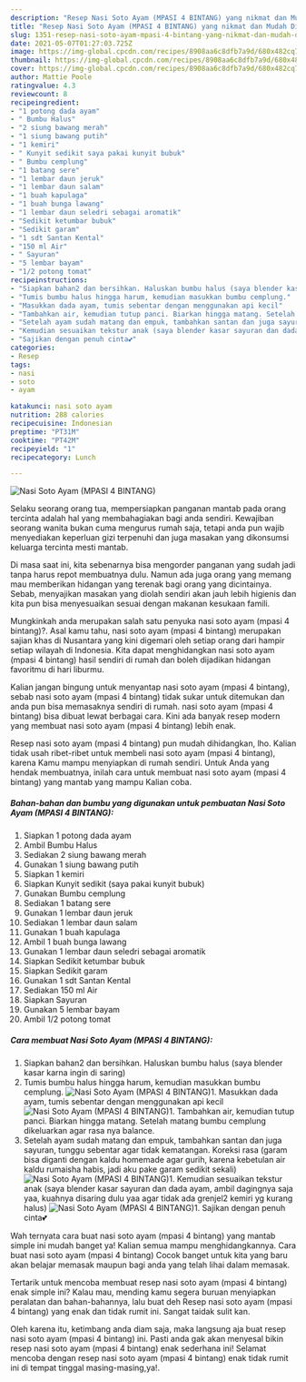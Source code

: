 ```yaml
---
description: "Resep Nasi Soto Ayam (MPASI 4 BINTANG) yang nikmat dan Mudah Dibuat"
title: "Resep Nasi Soto Ayam (MPASI 4 BINTANG) yang nikmat dan Mudah Dibuat"
slug: 1351-resep-nasi-soto-ayam-mpasi-4-bintang-yang-nikmat-dan-mudah-dibuat
date: 2021-05-07T01:27:03.725Z
image: https://img-global.cpcdn.com/recipes/8908aa6c8dfb7a9d/680x482cq70/nasi-soto-ayam-mpasi-4-bintang-foto-resep-utama.jpg
thumbnail: https://img-global.cpcdn.com/recipes/8908aa6c8dfb7a9d/680x482cq70/nasi-soto-ayam-mpasi-4-bintang-foto-resep-utama.jpg
cover: https://img-global.cpcdn.com/recipes/8908aa6c8dfb7a9d/680x482cq70/nasi-soto-ayam-mpasi-4-bintang-foto-resep-utama.jpg
author: Mattie Poole
ratingvalue: 4.3
reviewcount: 8
recipeingredient:
- "1 potong dada ayam"
- " Bumbu Halus"
- "2 siung bawang merah"
- "1 siung bawang putih"
- "1 kemiri"
- " Kunyit sedikit saya pakai kunyit bubuk"
- " Bumbu cemplung"
- "1 batang sere"
- "1 lembar daun jeruk"
- "1 lembar daun salam"
- "1 buah kapulaga"
- "1 buah bunga lawang"
- "1 lembar daun seledri sebagai aromatik"
- "Sedikit ketumbar bubuk"
- "Sedikit garam"
- "1 sdt Santan Kental"
- "150 ml Air"
- " Sayuran"
- "5 lembar bayam"
- "1/2 potong tomat"
recipeinstructions:
- "Siapkan bahan2 dan bersihkan. Haluskan bumbu halus (saya blender kasar karna ingin di saring)"
- "Tumis bumbu halus hingga harum, kemudian masukkan bumbu cemplung."
- "Masukkan dada ayam, tumis sebentar dengan menggunakan api kecil"
- "Tambahkan air, kemudian tutup panci. Biarkan hingga matang. Setelah matang bumbu cemplung dikeluarkan agar rasa nya balance."
- "Setelah ayam sudah matang dan empuk, tambahkan santan dan juga sayuran, tunggu sebentar agar tidak kematangan. Koreksi rasa (garam bisa diganti dengan kaldu homemade agar gurih, karena kebetulan air kaldu rumaisha habis, jadi aku pake garam sedikit sekali)"
- "Kemudian sesuaikan tekstur anak (saya blender kasar sayuran dan dada ayam, ambil dagingnya saja yaa, kuahnya disaring dulu yaa agar tidak ada grenjel2 kemiri yg kurang halus)"
- "Sajikan dengan penuh cinta💕"
categories:
- Resep
tags:
- nasi
- soto
- ayam

katakunci: nasi soto ayam 
nutrition: 288 calories
recipecuisine: Indonesian
preptime: "PT31M"
cooktime: "PT42M"
recipeyield: "1"
recipecategory: Lunch

---
```



![Nasi Soto Ayam (MPASI 4 BINTANG)](https://img-global.cpcdn.com/recipes/8908aa6c8dfb7a9d/680x482cq70/nasi-soto-ayam-mpasi-4-bintang-foto-resep-utama.jpg)

Selaku seorang orang tua, mempersiapkan panganan mantab pada orang tercinta adalah hal yang membahagiakan bagi anda sendiri. Kewajiban seorang  wanita bukan cuma mengurus rumah saja, tetapi anda pun wajib menyediakan keperluan gizi terpenuhi dan juga masakan yang dikonsumsi keluarga tercinta mesti mantab.

Di masa  saat ini, kita sebenarnya bisa mengorder panganan yang sudah jadi tanpa harus repot membuatnya dulu. Namun ada juga orang yang memang mau memberikan hidangan yang terenak bagi orang yang dicintainya. Sebab, menyajikan masakan yang diolah sendiri akan jauh lebih higienis dan kita pun bisa menyesuaikan sesuai dengan makanan kesukaan famili. 



Mungkinkah anda merupakan salah satu penyuka nasi soto ayam (mpasi 4 bintang)?. Asal kamu tahu, nasi soto ayam (mpasi 4 bintang) merupakan sajian khas di Nusantara yang kini digemari oleh setiap orang dari hampir setiap wilayah di Indonesia. Kita dapat menghidangkan nasi soto ayam (mpasi 4 bintang) hasil sendiri di rumah dan boleh dijadikan hidangan favoritmu di hari liburmu.

Kalian jangan bingung untuk menyantap nasi soto ayam (mpasi 4 bintang), sebab nasi soto ayam (mpasi 4 bintang) tidak sukar untuk ditemukan dan anda pun bisa memasaknya sendiri di rumah. nasi soto ayam (mpasi 4 bintang) bisa dibuat lewat berbagai cara. Kini ada banyak resep modern yang membuat nasi soto ayam (mpasi 4 bintang) lebih enak.

Resep nasi soto ayam (mpasi 4 bintang) pun mudah dihidangkan, lho. Kalian tidak usah ribet-ribet untuk membeli nasi soto ayam (mpasi 4 bintang), karena Kamu mampu menyiapkan di rumah sendiri. Untuk Anda yang hendak membuatnya, inilah cara untuk membuat nasi soto ayam (mpasi 4 bintang) yang mantab yang mampu Kalian coba.

<!--inarticleads1-->

##### Bahan-bahan dan bumbu yang digunakan untuk pembuatan Nasi Soto Ayam (MPASI 4 BINTANG):

1. Siapkan 1 potong dada ayam
1. Ambil  Bumbu Halus
1. Sediakan 2 siung bawang merah
1. Gunakan 1 siung bawang putih
1. Siapkan 1 kemiri
1. Siapkan  Kunyit sedikit (saya pakai kunyit bubuk)
1. Gunakan  Bumbu cemplung
1. Sediakan 1 batang sere
1. Gunakan 1 lembar daun jeruk
1. Sediakan 1 lembar daun salam
1. Gunakan 1 buah kapulaga
1. Ambil 1 buah bunga lawang
1. Gunakan 1 lembar daun seledri sebagai aromatik
1. Siapkan Sedikit ketumbar bubuk
1. Siapkan Sedikit garam
1. Gunakan 1 sdt Santan Kental
1. Sediakan 150 ml Air
1. Siapkan  Sayuran
1. Gunakan 5 lembar bayam
1. Ambil 1/2 potong tomat




<!--inarticleads2-->

##### Cara membuat Nasi Soto Ayam (MPASI 4 BINTANG):

1. Siapkan bahan2 dan bersihkan. Haluskan bumbu halus (saya blender kasar karna ingin di saring)
1. Tumis bumbu halus hingga harum, kemudian masukkan bumbu cemplung.
<img src="//assets-global.cpcdn.com/assets/icons/button_play-2c75c40dde080a61004c1f40b05d8f140eaff45d7e9e6481dc71c63d2e7c4909.png" alt="Nasi Soto Ayam (MPASI 4 BINTANG)">1. Masukkan dada ayam, tumis sebentar dengan menggunakan api kecil
<img src="//assets-global.cpcdn.com/assets/icons/button_play-2c75c40dde080a61004c1f40b05d8f140eaff45d7e9e6481dc71c63d2e7c4909.png" alt="Nasi Soto Ayam (MPASI 4 BINTANG)">1. Tambahkan air, kemudian tutup panci. Biarkan hingga matang. Setelah matang bumbu cemplung dikeluarkan agar rasa nya balance.
1. Setelah ayam sudah matang dan empuk, tambahkan santan dan juga sayuran, tunggu sebentar agar tidak kematangan. Koreksi rasa (garam bisa diganti dengan kaldu homemade agar gurih, karena kebetulan air kaldu rumaisha habis, jadi aku pake garam sedikit sekali)
<img src="//assets-global.cpcdn.com/assets/icons/button_play-2c75c40dde080a61004c1f40b05d8f140eaff45d7e9e6481dc71c63d2e7c4909.png" alt="Nasi Soto Ayam (MPASI 4 BINTANG)">1. Kemudian sesuaikan tekstur anak (saya blender kasar sayuran dan dada ayam, ambil dagingnya saja yaa, kuahnya disaring dulu yaa agar tidak ada grenjel2 kemiri yg kurang halus)
<img src="//assets-global.cpcdn.com/assets/icons/button_play-2c75c40dde080a61004c1f40b05d8f140eaff45d7e9e6481dc71c63d2e7c4909.png" alt="Nasi Soto Ayam (MPASI 4 BINTANG)">1. Sajikan dengan penuh cinta💕




Wah ternyata cara buat nasi soto ayam (mpasi 4 bintang) yang mantab simple ini mudah banget ya! Kalian semua mampu menghidangkannya. Cara buat nasi soto ayam (mpasi 4 bintang) Cocok banget untuk kita yang baru akan belajar memasak maupun bagi anda yang telah lihai dalam memasak.

Tertarik untuk mencoba membuat resep nasi soto ayam (mpasi 4 bintang) enak simple ini? Kalau mau, mending kamu segera buruan menyiapkan peralatan dan bahan-bahannya, lalu buat deh Resep nasi soto ayam (mpasi 4 bintang) yang enak dan tidak rumit ini. Sangat taidak sulit kan. 

Oleh karena itu, ketimbang anda diam saja, maka langsung aja buat resep nasi soto ayam (mpasi 4 bintang) ini. Pasti anda gak akan menyesal bikin resep nasi soto ayam (mpasi 4 bintang) enak sederhana ini! Selamat mencoba dengan resep nasi soto ayam (mpasi 4 bintang) enak tidak rumit ini di tempat tinggal masing-masing,ya!.

